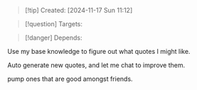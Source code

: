 
>[!tip] Created: [2024-11-17 Sun 11:12]

>[!question] Targets: 

>[!danger] Depends: 

Use my base knowledge to figure out what quotes I might like.

Auto generate new quotes, and let me chat to improve them.

pump ones that are good amongst friends.